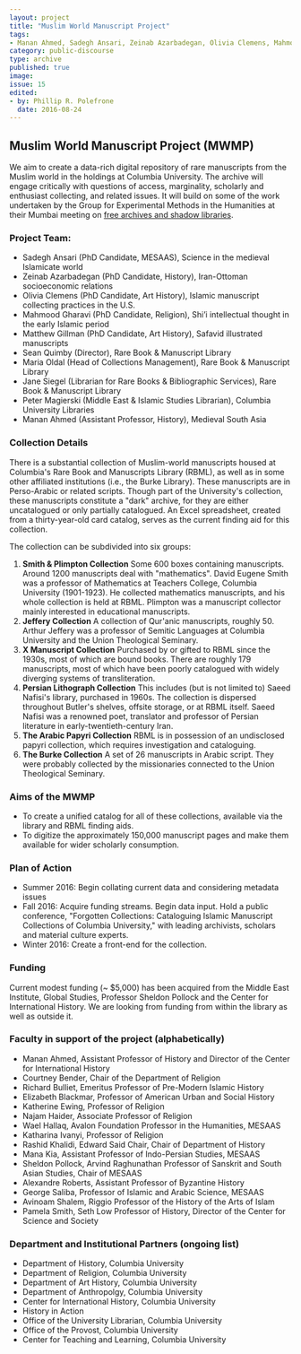 ```yaml
---
layout: project
title: "Muslim World Manuscript Project"
tags:
- Manan Ahmed, Sadegh Ansari, Zeinab Azarbadegan, Olivia Clemens, Mahmood Gharavi, Matthew Gillman
category: public-discourse
type: archive
published: true
image: 
issue: 15
edited:
- by: Phillip R. Polefrone
  date: 2016-08-24
---
```


## Muslim World Manuscript Project (MWMP)

We aim to create a data-rich digital repository of rare manuscripts from the
Muslim world in the holdings at Columbia University. The archive will engage
critically with questions of access, marginality, scholarly and enthusiast
collecting, and related issues. It will build on some of the work undertaken by
the Group for Experimental Methods in the Humanities at their Mumbai meeting on
[free archives and shadow
libraries](http://xpmethod.plaintext.in/minimal-computing/digital-justice.html). 

### Project Team: 

* Sadegh Ansari (PhD Candidate, MESAAS), Science in the medieval Islamicate world
* Zeinab Azarbadegan (PhD Candidate, History), Iran-Ottoman socioeconomic relations
* Olivia Clemens (PhD Candidate, Art History), Islamic manuscript collecting practices in the U.S.
* Mahmood Gharavi (PhD Candidate, Religion), Shi’i intellectual thought in the early Islamic period
* Matthew Gillman (PhD Candidate, Art History), Safavid illustrated manuscripts
* Sean Quimby (Director), Rare Book & Manuscript Library
* Maria Oldal (Head of Collections Management), Rare Book & Manuscript Library
* Jane Siegel (Librarian for Rare Books & Bibliographic Services), Rare Book & Manuscript Library
* Peter Magierski (Middle East & Islamic Studies Librarian), Columbia University Libraries
* Manan Ahmed (Assistant Professor, History), Medieval South Asia


### Collection Details

There is a substantial collection of Muslim-world manuscripts housed at
Columbia's Rare Book and Manuscripts Library (RBML), as well as in some other
affiliated institutions (i.e., the Burke Library). These manuscripts are in
Perso-Arabic or related scripts. Though part of the University's collection,
these manuscripts constitute a "dark" archive, for they are either uncatalogued
or only partially catalogued. An Excel spreadsheet, created from
a thirty-year-old card catalog, serves as the current finding aid for this
collection.

The collection can be subdivided into six groups: 

1. **Smith & Plimpton Collection** Some 600 boxes containing manuscripts. Around 1200 manuscripts deal with "mathematics". David Eugene Smith was a professor of Mathematics at Teachers College, Columbia University (1901-1923). He collected mathematics manuscripts, and his whole collection is held at RBML. Plimpton was a manuscript collector mainly interested in educational manuscripts.
2. **Jeffery Collection** A collection of Qur'anic manuscripts, roughly 50. Arthur Jeffery was a professor of Semitic Languages at Columbia University and the Union Theological Seminary. 
3. **X Manuscript Collection** Purchased by or gifted to RBML since the 1930s, most of which are bound books. There are roughly 179 manuscripts, most of which have been poorly catalogued with widely diverging systems of transliteration.
4. **Persian Lithograph Collection** This includes (but is not limited to) Saeed Nafisi's library, purchased in 1960s. The collection is dispersed throughout Butler's shelves, offsite storage, or at RBML itself. Saeed Nafisi was a renowned poet, translator and professor of Persian literature in early-twentieth-century Iran.
5. **The Arabic Papyri Collection** RBML is in possession of an undisclosed papyri collection, which requires investigation and cataloguing.
6. **The Burke Collection** A set of 26 manuscripts in Arabic script. They were probably collected by the missionaries connected to the Union Theological Seminary.

### Aims of the MWMP

* To create a unified catalog for all of these collections, available via the library and RBML finding aids.
* To digitize the approximately 150,000 manuscript pages and make them available for wider scholarly consumption.

### Plan of Action

* Summer 2016: Begin collating current data and considering metadata issues
* Fall 2016: Acquire funding streams. Begin data input. Hold a public conference, "Forgotten Collections: Cataloguing Islamic Manuscript Collections of Columbia University," with leading archivists, scholars and material culture experts.
* Winter 2016: Create a front-end for the collection.

### Funding

Current modest funding (~ \$5,000) has been acquired from the Middle East
Institute, Global Studies, Professor Sheldon Pollock and the Center for
International History. We are looking from funding from within the library as
well as outside it. 

### Faculty in support of the project (alphabetically)

* Manan Ahmed, Assistant Professor of History and Director of the Center for International History
* Courtney Bender, Chair of the Department of Religion
* Richard Bulliet, Emeritus Professor of Pre-Modern Islamic History
* Elizabeth Blackmar, Professor of American Urban and Social History
* Katherine Ewing, Professor of Religion
* Najam Haider, Associate Professor of Religion
* Wael Hallaq, Avalon Foundation Professor in the Humanities, MESAAS
* Katharina Ivanyi, Professor of Religion
* Rashid Khalidi, Edward Said Chair, Chair of Department of History
* Mana Kia, Assistant Professor of Indo-Persian Studies, MESAAS
* Sheldon Pollock, Arvind Raghunathan Professor of Sanskrit and South Asian Studies, Chair of MESAAS
* Alexandre Roberts, Assistant Professor of Byzantine History
* George Saliba, Professor of Islamic and Arabic Science, MESAAS
* Avinoam Shalem, Riggio Professor of the History of the Arts of Islam
* Pamela Smith, Seth Low Professor of History, Director of the Center for Science and Society

### Department and Institutional Partners (ongoing list)

* Department of History, Columbia University
* Department of Religion, Columbia University
* Department of Art History, Columbia University
* Department of Anthropolgy, Columbia University
* Center for International History, Columbia University
* History in Action
* Office of the University Librarian, Columbia University
* Office of the Provost, Columbia University
* Center for Teaching and Learning, Columbia University

